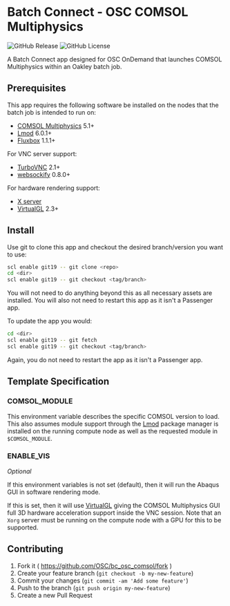 # Batch Connect - OSC COMSOL Multiphysics

![GitHub Release](https://img.shields.io/github/release/osc/bc_osc_comsol.svg)
![GitHub License](https://img.shields.io/github/license/osc/bc_osc_comsol.svg)

A Batch Connect app designed for OSC OnDemand that launches COMSOL Multiphysics
within an Oakley batch job.

## Prerequisites

This app requires the following software be installed on the nodes that the
batch job is intended to run on:

- [COMSOL Multiphysics](https://www.comsol.com/) 5.1+
- [Lmod](https://www.tacc.utexas.edu/research-development/tacc-projects/lmod) 6.0.1+
- [Fluxbox](http://fluxbox.org/) 1.1.1+

For VNC server support:

- [TurboVNC](http://www.turbovnc.org/) 2.1+
- [websockify](https://github.com/novnc/websockify) 0.8.0+

For hardware rendering support:

- [X server](https://www.x.org/)
- [VirtualGL](http://www.virtualgl.org/) 2.3+

## Install

Use git to clone this app and checkout the desired branch/version you want to
use:

```sh
scl enable git19 -- git clone <repo>
cd <dir>
scl enable git19 -- git checkout <tag/branch>
```

You will not need to do anything beyond this as all necessary assets are
installed. You will also not need to restart this app as it isn't a Passenger
app.

To update the app you would:

```sh
cd <dir>
scl enable git19 -- git fetch
scl enable git19 -- git checkout <tag/branch>
```

Again, you do not need to restart the app as it isn't a Passenger app.

## Template Specification

### COMSOL_MODULE

This environment variable describes the specific COMSOL version to load. This
also assumes module support through the
[Lmod](https://www.tacc.utexas.edu/research-development/tacc-projects/lmod)
package manager is installed on the running compute node as well as the
requested module in `$COMSOL_MODULE`.

### ENABLE_VIS

*Optional*

If this environment variables is not set (default), then it will run the Abaqus
GUI in software rendering mode.

If this is set, then it will use [VirtualGL](http://www.virtualgl.org/) giving
the COMSOL Multiphysics GUI full 3D hardware acceleration support inside the
VNC session. Note that an `Xorg` server must be running on the compute node
with a GPU for this to be supported.

## Contributing

1. Fork it ( https://github.com/OSC/bc_osc_comsol/fork )
2. Create your feature branch (`git checkout -b my-new-feature`)
3. Commit your changes (`git commit -am 'Add some feature'`)
4. Push to the branch (`git push origin my-new-feature`)
5. Create a new Pull Request
